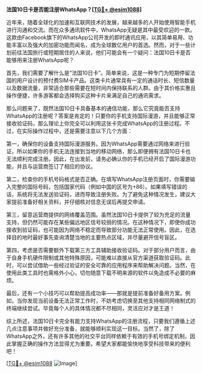 **法国10日卡是否能注册WhatsApp？[[TG💪+ @esim1088](https://t.me/s/esim1088)]**

近年来，随着全球化的加速和互联网技术的发展，越来越多的人开始使用智能手机进行沟通和交流。而在众多通讯软件中，WhatsApp无疑是其中最受欢迎的一款。这款由Facebook旗下的WhatsApp公司开发的即时通讯应用，以其简单易用、功能丰富以及强大的加密功能而闻名，成为全球数亿用户的首选。然而，对于一些计划前往法国旅行或短期居住的人来说，他们可能会有一个疑问：法国10日卡是否能够用来注册WhatsApp呢？

首先，我们需要了解什么是“法国10日卡”。简单来说，这是一种专门为短期停留法国的用户设计的预付费SIM卡产品。这类卡片通常具有一定的通话时长、短信数量以及数据流量，非常适合那些需要在短时间内保持联系的人群。由于其价格实惠且操作便捷，许多游客都会选择购买这种卡片来满足自己的通讯需求。

那么问题来了，既然法国10日卡具备基本的通信功能，那么它究竟能否支持WhatsApp的注册呢？答案是肯定的！只要你的手机支持国际漫游，并且能够正常接收验证码，那么理论上你完全可以利用这张卡完成WhatsApp的注册过程。不过，在实际操作过程中，还是需要注意以下几个方面：

第一，确保你的设备支持国际漫游服务。因为WhatsApp需要通过网络来进行验证，所以如果你的手机无法连接到当地的移动网络，那么即便拥有法国10日卡也无法顺利完成注册。因此，在出发前，请务必确认你的手机已经开启了国际漫游功能，并且与运营商签订了相应的协议。

第二，检查你的手机号码格式是否正确。在填写WhatsApp注册页面时，你需要输入完整的国际号码，包括国家代码（例如中国的区号为+86）。如果填写错误的话，系统将无法发送验证码，进而导致注册失败。为了避免这种情况发生，建议大家提前准备好相关资料，并仔细核对信息无误后再提交申请。

第三，留意运营商提供的网络覆盖范围。虽然法国10日卡提供了较为充足的流量支持，但仍然可能存在某些偏远地区信号较弱的情况。在这种情况下，即使你成功接收到验证码，也可能因为网络不稳定而导致部分功能无法正常使用。因此，在选择目的地时最好事先查询清楚当地的主要热点区域，并尽量避开信号盲区。

第四，考虑是否需要额外下载第三方工具辅助接收验证码。对于部分用户而言，由于自身手机硬件限制或其他特殊原因，可能难以直接从官方渠道获取验证码。此时，可以尝试借助一些经过验证的安全可靠的应用程序来帮助解决问题。当然，在使用此类工具时也需格外小心，切勿随意下载不明来源的软件以免造成不必要的麻烦。

最后，还有一个小技巧可以帮助提高成功率——那就是提前准备好备用方案。例如，当你发现当前设备无法正常工作时，不妨考虑切换至其他支持相同网络制式的终端继续尝试。毕竟每个人的具体情况都不尽相同，灵活应对才是王道！

综上所述，法国10日卡完全有能力支持WhatsApp的注册流程，只要我们遵循上述几点注意事项并做好充分准备，就能够顺利实现这一目标。当然了，除了WhatsApp之外，还有许多其他的社交平台同样依赖于有效的手机号绑定机制，因此掌握正确的操作方法显得尤为重要。希望大家都能愉快地享受科技带来的便利吧！

[[TG💪+ @esim1088](https://t.me/s/esim1088) ![Image](https://i.postimg.cc/4NQfJmqS/Snipaste-2025-05-13-00-14-12.png)]